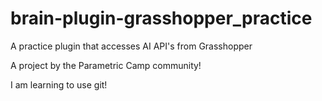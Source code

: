 # brain-plugin-grasshopper_practice
A practice plugin that accesses AI API's from Grasshopper

A project by the Parametric Camp community!

I am learning to use git!
